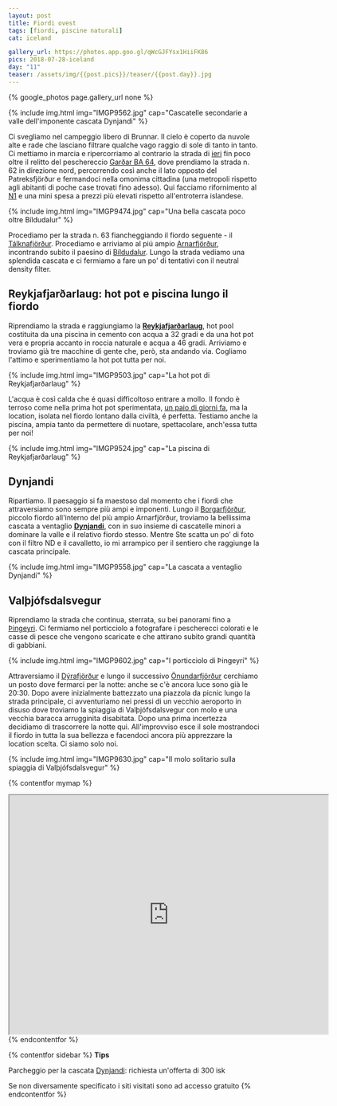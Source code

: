 ```yaml
---
layout: post
title: Fiordi ovest
tags: [fiordi, piscine naturali]
cat: iceland

gallery_url: https://photos.app.goo.gl/qWcGJFYsx1HiiFK86
pics: 2018-07-28-iceland
day: "11"
teaser: /assets/img/{{post.pics}}/teaser/{{post.day}}.jpg
---
```


{% google_photos page.gallery_url none %}

{% include img.html img="IMGP9562.jpg" cap="Cascatelle secondarie a valle dell'imponente cascata Dynjandi" %}

Ci svegliamo nel campeggio libero di Brunnar. Il cielo è coperto da nuvole alte e rade che lasciano filtrare qualche vago raggio di sole di tanto in tanto. Ci mettiamo in marcia e ripercorriamo al contrario la strada di [ieri](https://www.van42.com/2018/08/06/iceland_10-fiordi-ovest.html) fin poco oltre il relitto del peschereccio [Garðar BA 64](https://icelandtravelguide.is/locations/gardar-ba-64/), dove prendiamo la strada n. 62 in direzione nord, percorrendo così anche il lato opposto del Patreksfjörður e fermandoci nella omonima cittadina (una metropoli rispetto agli abitanti di poche case trovati fino adesso). Qui facciamo rifornimento al [N1](https://www.n1.is/en) e una mini spesa a prezzi più elevati rispetto all'entroterra islandese.

{% include img.html img="IMGP9474.jpg" cap="Una bella cascata poco oltre Bíldudalur" %}

Procediamo per la strada n. 63 fiancheggiando il fiordo seguente - il [Tálknafjörður](https://icelandtravelguide.is/locations/talknafjordur-village/). Procediamo e arriviamo al piú ampio [Arnarfjörður](https://guidetoiceland.is/travel-iceland/drive/arnarfjordur), incontrando subito il paesino di [Bíldudalur](https://www.westfjords.is/en/destinations/towns/bildudalur). Lungo la strada vediamo una splendida cascata e ci fermiamo a fare un po' di tentativi con il neutral density filter.

## Reykjafjarðarlaug: hot pot e piscina lungo il fiordo

Riprendiamo la strada e raggiungiamo la [**Reykjafjarðarlaug**](https://icelandtravelguide.is/locations/reykjafjardarlaug-hot-spring/), hot pool costituita da una piscina in cemento con acqua a 32 gradi e da una hot pot vera e propria accanto in roccia naturale e acqua a 46 gradi. Arriviamo e troviamo già tre macchine di gente che, però, sta andando via. Cogliamo l'attimo e sperimentiamo la hot pot tutta per noi.

{% include img.html img="IMGP9503.jpg" cap="La hot pot di Reykjafjarðarlaug" %}

L'acqua è così calda che é quasi difficoltoso entrare a mollo. Il fondo è terroso come nella prima hot pot sperimentata, [un paio di giorni fa](https://www.van42.com/2018/08/05/iceland_09-fiordi-nord.html), ma la location, isolata nel fiordo lontano dalla civiltà, é perfetta. Testiamo anche la piscina, ampia tanto da permettere di nuotare, spettacolare, anch'essa tutta per noi!

{% include img.html img="IMGP9524.jpg" cap="La piscina di Reykjafjarðarlaug" %}
## Dynjandi

Ripartiamo. Il paesaggio si fa maestoso dal momento che i fiordi che attraversiamo sono sempre più ampi e imponenti. Lungo il [Borgarfjörður](https://www.west.is/en/destinations/towns-regions/visit-borgarfjordur), piccolo fiordo all'interno del più ampio Arnarfjörður, troviamo la bellissima cascata a ventaglio [**Dynjandi**](https://www.introducingiceland.com/dynjandi), con in suo insieme di cascatelle minori a dominare la valle e il relativo fiordo stesso. Mentre Ste scatta un po' di foto con il filtro ND e il cavalletto, io mi arrampico per il sentiero che raggiunge la cascata principale.

{% include img.html img="IMGP9558.jpg" cap="La cascata a ventaglio Dynjandi" %}

## Valþjófsdalsvegur

Riprendiamo la strada che continua, sterrata, su bei panorami fino a [Þingeyri](https://www.westfjords.is/en/destinations/towns/thingeyri). Ci fermiamo nel porticciolo a fotografare i pescherecci colorati e le casse di pesce che vengono scaricate e che attirano subito grandi quantità di gabbiani.

{% include img.html img="IMGP9602.jpg" cap="I porticciolo di Þingeyri" %}

Attraversiamo il [Dýrafjörður](https://www.westfjords.is/en/place/dyrafjordur) e lungo il successivo [Önundarfjörður](https://www.vestfjardaleidin.is/is/moya/travel-vest/place/onundarfjordur) cerchiamo un posto dove fermarci per la notte: anche se c'è ancora luce sono già le 20:30. Dopo avere inizialmente battezzato una piazzola da picnic lungo la strada principale, ci avventuriamo nei pressi di un vecchio aeroporto in disuso dove troviamo la spiaggia di Valþjófsdalsvegur con molo e una vecchia baracca arrugginita disabitata. Dopo una prima incertezza decidiamo di trascorrere la notte qui. All'improvviso esce il sole mostrandoci il fiordo in tutta la sua bellezza e facendoci ancora più apprezzare la location scelta. Ci siamo solo noi.

{% include img.html img="IMGP9630.jpg" cap="Il molo solitario sulla spiaggia di Valþjófsdalsvegur" %}


{% contentfor mymap %}
<iframe src="https://www.google.com/maps/d/embed?mid=19yk1fhDcikvK6H21QtzvHefWLZpZJ7An&ehbc=2E312F" width="640" height="480"></iframe>
{% endcontentfor %}

{% contentfor sidebar %}
**Tips**  

Parcheggio per la cascata [Dynjandi](https://www.introducingiceland.com/dynjandi): richiesta un'offerta di 300 isk

Se non diversamente specificato i siti visitati sono ad accesso gratuito
{% endcontentfor %}
